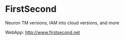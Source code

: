 # FirstSecond
Neuron TM versions,  IAM into cloud versions, and more

WebApp: http://www.firstsecond.net
